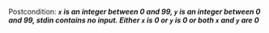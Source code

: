 Postcondition: ***`x` is an integer between 0 and 99, `y` is an integer between 0 and 99, stdin contains no input. Either `x` is 0 or `y` is 0 or both `x` and `y` are 0***